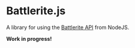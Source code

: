 # Battlerite.js
A library for using the [Battlerite API](http://battlerite-docs.readthedocs.io/en/master/introduction.html) from NodeJS.

**Work in progress!**
